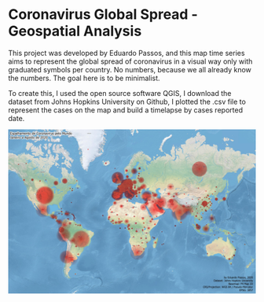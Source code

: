 # Coronavirus Global Spread - Geospatial Analysis

This project was developed by Eduardo Passos, and this map time series aims to represent the global spread of coronavirus in a visual way only with graduated symbols per country. No numbers, because we all already know the numbers. The goal here is to be minimalist.

To create this, I used the open source software QGIS, I download the dataset from Johns Hopkins University on Github, I plotted the .csv file to represent the cases on the map and build a timelapse by cases reported date.

<img src="export/coronavirus-worldwide-spread.jpg">
